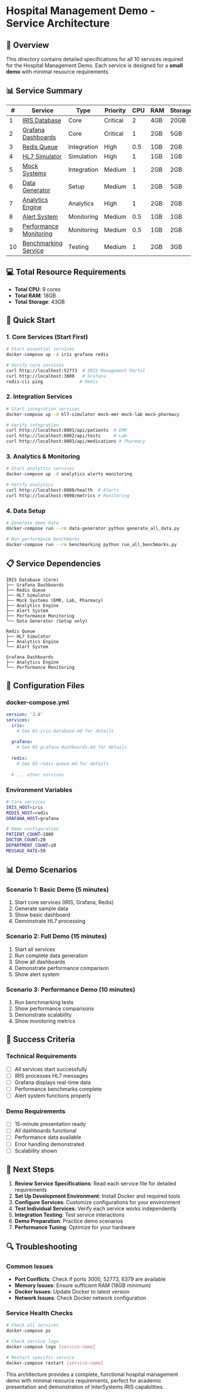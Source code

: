 # Hospital Management Demo - Service Architecture

## 🎯 Overview
This directory contains detailed specifications for all 10 services required for the Hospital Management Demo. Each service is designed for a **small demo** with minimal resource requirements.

## 📊 Service Summary

| # | Service | Type | Priority | CPU | RAM | Storage |
|---|---------|------|----------|-----|-----|---------|
| 1 | [IRIS Database](01-iris-database.md) | Core | Critical | 2 | 4GB | 20GB |
| 2 | [Grafana Dashboards](02-grafana-dashboards.md) | Core | Critical | 1 | 2GB | 5GB |
| 3 | [Redis Queue](03-redis-queue.md) | Integration | High | 0.5 | 1GB | 2GB |
| 4 | [HL7 Simulator](04-hl7-simulator.md) | Simulation | High | 1 | 1GB | 1GB |
| 5 | [Mock Systems](05-mock-systems.md) | Integration | Medium | 1 | 2GB | 2GB |
| 6 | [Data Generator](06-data-generator.md) | Setup | Medium | 1 | 2GB | 5GB |
| 7 | [Analytics Engine](07-analytics-engine.md) | Analytics | High | 1 | 2GB | 2GB |
| 8 | [Alert System](08-alert-system.md) | Monitoring | Medium | 0.5 | 1GB | 1GB |
| 9 | [Performance Monitoring](09-performance-monitoring.md) | Monitoring | Medium | 0.5 | 1GB | 2GB |
| 10 | [Benchmarking Service](10-benchmarking-service.md) | Testing | Medium | 1 | 2GB | 3GB |

## 💻 Total Resource Requirements
- **Total CPU**: 9 cores
- **Total RAM**: 18GB
- **Total Storage**: 43GB

## 🚀 Quick Start

### 1. Core Services (Start First)
```bash
# Start essential services
docker-compose up -d iris grafana redis

# Verify core services
curl http://localhost:52773  # IRIS Management Portal
curl http://localhost:3000   # Grafana
redis-cli ping              # Redis
```

### 2. Integration Services
```bash
# Start integration services
docker-compose up -d hl7-simulator mock-emr mock-lab mock-pharmacy

# Verify integration
curl http://localhost:8001/api/patients  # EMR
curl http://localhost:8002/api/tests     # Lab
curl http://localhost:8003/api/medications # Pharmacy
```

### 3. Analytics & Monitoring
```bash
# Start analytics services
docker-compose up -d analytics alerts monitoring

# Verify analytics
curl http://localhost:8080/health  # Alerts
curl http://localhost:9090/metrics # Monitoring
```

### 4. Data Setup
```bash
# Generate demo data
docker-compose run --rm data-generator python generate_all_data.py

# Run performance benchmarks
docker-compose run --rm benchmarking python run_all_benchmarks.py
```

## 📋 Service Dependencies

```
IRIS Database (Core)
├── Grafana Dashboards
├── Redis Queue
├── HL7 Simulator
├── Mock Systems (EMR, Lab, Pharmacy)
├── Analytics Engine
├── Alert System
├── Performance Monitoring
└── Data Generator (Setup only)

Redis Queue
├── HL7 Simulator
├── Analytics Engine
└── Alert System

Grafana Dashboards
├── Analytics Engine
└── Performance Monitoring
```

## 🔧 Configuration Files

### docker-compose.yml
```yaml
version: '3.8'
services:
  iris:
    # See 01-iris-database.md for details
    
  grafana:
    # See 02-grafana-dashboards.md for details
    
  redis:
    # See 03-redis-queue.md for details
    
  # ... other services
```

### Environment Variables
```bash
# Core services
IRIS_HOST=iris
REDIS_HOST=redis
GRAFANA_HOST=grafana

# Demo configuration
PATIENT_COUNT=1000
DOCTOR_COUNT=20
DEPARTMENT_COUNT=10
MESSAGE_RATE=50
```

## 📊 Demo Scenarios

### Scenario 1: Basic Demo (5 minutes)
1. Start core services (IRIS, Grafana, Redis)
2. Generate sample data
3. Show basic dashboard
4. Demonstrate HL7 processing

### Scenario 2: Full Demo (15 minutes)
1. Start all services
2. Run complete data generation
3. Show all dashboards
4. Demonstrate performance comparison
5. Show alert system

### Scenario 3: Performance Demo (10 minutes)
1. Run benchmarking tests
2. Show performance comparisons
3. Demonstrate scalability
4. Show monitoring metrics

## 🎯 Success Criteria

### Technical Requirements
- [ ] All services start successfully
- [ ] IRIS processes HL7 messages
- [ ] Grafana displays real-time data
- [ ] Performance benchmarks complete
- [ ] Alert system functions properly

### Demo Requirements
- [ ] 15-minute presentation ready
- [ ] All dashboards functional
- [ ] Performance data available
- [ ] Error handling demonstrated
- [ ] Scalability shown

## 📝 Next Steps

1. **Review Service Specifications**: Read each service file for detailed requirements
2. **Set Up Development Environment**: Install Docker and required tools
3. **Configure Services**: Customize configurations for your environment
4. **Test Individual Services**: Verify each service works independently
5. **Integration Testing**: Test service interactions
6. **Demo Preparation**: Practice demo scenarios
7. **Performance Tuning**: Optimize for your hardware

## 🔍 Troubleshooting

### Common Issues
- **Port Conflicts**: Check if ports 3000, 52773, 6379 are available
- **Memory Issues**: Ensure sufficient RAM (18GB minimum)
- **Docker Issues**: Update Docker to latest version
- **Network Issues**: Check Docker network configuration

### Service Health Checks
```bash
# Check all services
docker-compose ps

# Check service logs
docker-compose logs [service-name]

# Restart specific service
docker-compose restart [service-name]
```

This architecture provides a complete, functional hospital management demo with minimal resource requirements, perfect for academic presentation and demonstration of InterSystems IRIS capabilities.
